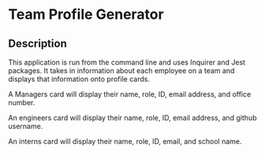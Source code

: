 # Team Profile Generator

## Description 
This application is run from the command line and uses Inquirer and Jest packages. It takes in information about each employee on a team and displays that information onto profile cards.

A Managers card will display their name, role, ID, email address, and office number.

An engineers card will display their name, role, ID, email address, and github username.

An interns card will display their name, role, ID, email, and school name. 
